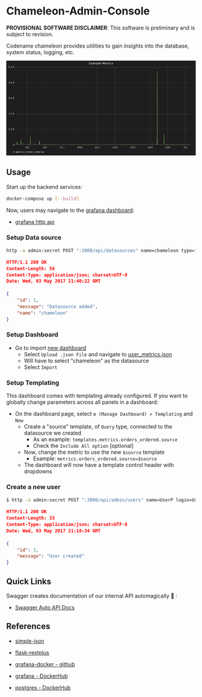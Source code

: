 # Chameleon-Admin-Console

**PROVISIONAL SOFTWARE DISCLAIMER**: This software is preliminary and is subject to revision. 

Codename chameleon provides utilities to gain insights into the database, system status, logging,
etc.

![Image of metrics](docs/new-dashboard-example.png)

## Usage

Start up the backend services:
```bash
docker-compose up [--build]
```

Now, users may navigate to the [grafana dashboard](http://127.0.0.1:3000/):

* [grafana http api](http://docs.grafana.org/http_api/)
### Setup Data source
```bash
http -a admin:secret POST ":3000/api/datasources" name=chameleon type="grafana-simple-json-datasource" url="http://chameleon:5445/api/" access="proxy" basicAuth:=false
```
```json
HTTP/1.1 200 OK
Content-Length: 56
Content-Type: application/json; charset=UTF-8
Date: Wed, 03 May 2017 21:40:22 GMT

{
    "id": 1, 
    "message": "Datasource added", 
    "name": "chameleon"
}
```

### Setup Dashboard
* Go to import [new dashboard](http://127.0.0.1:3000/dashboard/new?editview=import)
  * Select `Upload .json File` and navigate to [user_metrics.json](dashboards/user_metrics.json)
  * Will have to select "chameleon" as the datasource
  * Select `Import`

### Setup Templating
This dashboard comes with templating already configured. 
If you want to globally change parameters across all panels in a dashboard:
* On the dashboard page, select `⚙ (Manage Dashboard) > Templating` and `New`
  * Create a "source" template, of `Query` type, connected to the datasource we created
    * As an example: `templates.metrics.orders_ordered.source`
    * Check the `Include All option` [optional]
  * Now, change the metric to use the new `$source` template
    * Example: `metrics.orders_ordered.source=$source`
  * The dashboard will now have a template control header with dropdowns


### Create a new user

```bash
$ http -a admin:secret POST ":3000/api/admin/users" name=UserP login=UserP password=pass1
```
```json
HTTP/1.1 200 OK
Content-Length: 33
Content-Type: application/json; charset=UTF-8
Date: Wed, 03 May 2017 21:18:34 GMT

{
    "id": 3, 
    "message": "User created"
}

```

## Quick Links

Swagger creates documentation of our internal API automagically :tada: : 
* [Swagger Auto API Docs](http://127.0.0.1:5445/autodocs)


## References

* [simple-json](https://github.com/grafana/simple-json-datasource)
* [flask-restplus](https://github.com/noirbizarre/flask-restplus)
* [grafana-docker - github](https://github.com/grafana/grafana-docker)

* [grafana - DockerHub](https://hub.docker.com/r/grafana/grafana/)
* [postgres - DockerHub](https://hub.docker.com/_/postgres/)

